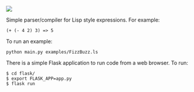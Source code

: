 ![](https://github.com/DavidSpickett/ExpressionCompiler/workflows/ExpressionCompiler/badge.svg)

Simple parser/compiler for Lisp style expressions. For example:
```
(+ (- 4 2) 3) => 5
```

To run an example:
```
python main.py examples/FizzBuzz.ls
```

There is a simple Flask application to run code from a web browser. To run:
```
$ cd flask/
$ export FLASK_APP=app.py
$ flask run
```
